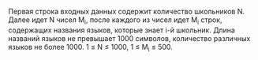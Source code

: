 Первая строка входных данных содержит количество школьников N. Далее идет N чисел M<sub>i</sub>, после каждого из чисел идет M<sub>i</sub> строк, содержащих названия языков, которые знает i-й школьник. Длина названий языков не превышает 1000 символов, количество различных языков не более 1000. 1 ≤ N ≤ 1000, 1 ≤ M<sub>i</sub> ≤ 500.